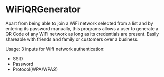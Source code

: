 # WiFiQRGenerator
Apart from being able to join a WiFi network selected from a list and by entering its password manually, this programs allows a user to generate a QR Code of any WiFi network as long as its credentials are present. Easily shareable with friends and family or customers over a business.

Usage:
3 inputs for Wifi network authentication:
  - SSID
  - Password
  - Protocol(WPA/WPA2)
